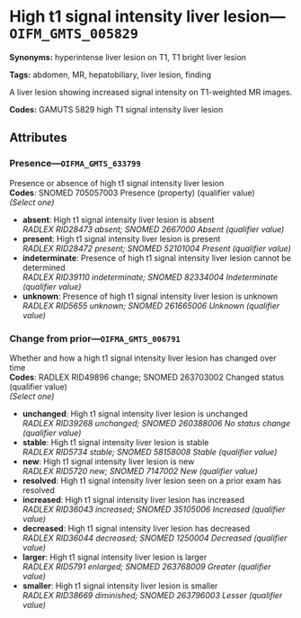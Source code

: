 # High t1 signal intensity liver lesion—`OIFM_GMTS_005829`

**Synonyms:** hyperintense liver lesion on T1, T1 bright liver lesion

**Tags:** abdomen, MR, hepatobiliary, liver lesion, finding

A liver lesion showing increased signal intensity on T1-weighted MR images.

**Codes:** GAMUTS 5829 high T1 signal intensity liver lesion

## Attributes

### Presence—`OIFMA_GMTS_633799`

Presence or absence of high t1 signal intensity liver lesion  
**Codes**: SNOMED 705057003 Presence (property) (qualifier value)  
*(Select one)*

- **absent**: High t1 signal intensity liver lesion is absent  
_RADLEX RID28473 absent; SNOMED 2667000 Absent (qualifier value)_
- **present**: High t1 signal intensity liver lesion is present  
_RADLEX RID28472 present; SNOMED 52101004 Present (qualifier value)_
- **indeterminate**: Presence of high t1 signal intensity liver lesion cannot be determined  
_RADLEX RID39110 indeterminate; SNOMED 82334004 Indeterminate (qualifier value)_
- **unknown**: Presence of high t1 signal intensity liver lesion is unknown  
_RADLEX RID5655 unknown; SNOMED 261665006 Unknown (qualifier value)_

### Change from prior—`OIFMA_GMTS_006791`

Whether and how a high t1 signal intensity liver lesion has changed over time  
**Codes**: RADLEX RID49896 change; SNOMED 263703002 Changed status (qualifier value)  
*(Select one)*

- **unchanged**: High t1 signal intensity liver lesion is unchanged  
_RADLEX RID39268 unchanged; SNOMED 260388006 No status change (qualifier value)_
- **stable**: High t1 signal intensity liver lesion is stable  
_RADLEX RID5734 stable; SNOMED 58158008 Stable (qualifier value)_
- **new**: High t1 signal intensity liver lesion is new  
_RADLEX RID5720 new; SNOMED 7147002 New (qualifier value)_
- **resolved**: High t1 signal intensity liver lesion seen on a prior exam has resolved  
- **increased**: High t1 signal intensity liver lesion has increased  
_RADLEX RID36043 increased; SNOMED 35105006 Increased (qualifier value)_
- **decreased**: High t1 signal intensity liver lesion has decreased  
_RADLEX RID36044 decreased; SNOMED 1250004 Decreased (qualifier value)_
- **larger**: High t1 signal intensity liver lesion is larger  
_RADLEX RID5791 enlarged; SNOMED 263768009 Greater (qualifier value)_
- **smaller**: High t1 signal intensity liver lesion is smaller  
_RADLEX RID38669 diminished; SNOMED 263796003 Lesser (qualifier value)_